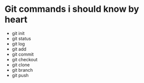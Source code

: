 # Git commands i should know by heart

* git init
* git status
* git log
* git add
* git commit
* git checkout
* git clone
* git branch
* git push
